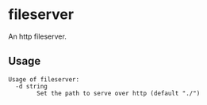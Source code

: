 # fileserver

An http fileserver. 

## Usage

```console
Usage of fileserver:
  -d string
    	Set the path to serve over http (default "./")
```
